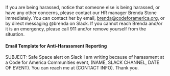 If you are being harassed, notice that someone else is being harassed, or have any other concerns, please contact our HR manager Brenda Stone immediately. You can contact her by email, brenda@codeforamerica.org, or by direct messaging @brenda on Slack. 
If you cannot reach Brenda and/or it is an emergency, please call 911 and/or remove yourself from the situation. 

#### Email Template for Anti-Harassment Reporting
SUBJECT: Safe Space alert on Slack
I am writing because of harassment at a Code for America Communities event, (NAME, SLACK CHANNEL, DATE OF EVENT). 
You can reach me at (CONTACT INFO). Thank you.